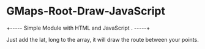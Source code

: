 # GMaps-Root-Draw-JavaScript

+-----  Simple Module with HTML and JavaScript . -----+

Just add the lat, long to the array, it will draw the route between your points.
